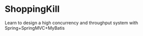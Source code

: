 # ShoppingKill
Learn to design a high concurrency  and throughput system with Spring+SpringMVC+MyBatis
